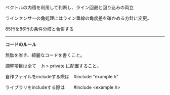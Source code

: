 ベクトルの内積を利用して判断し、ライン回避と回り込みの両立

ラインセンサーの角処理にはライン垂線の角度差を確かめる方針に変更。

85行を86行の条件分岐と合併する

------------------------------------------------------------
__コードのルール__

無駄を省き、綺麗なコードを書くこと。

調整項目は全て　.h > private に配置すること。

自作ファイルをincludeする際は　#include "example.h"

ライブラリをincludeする際は　　#include <example.h>
